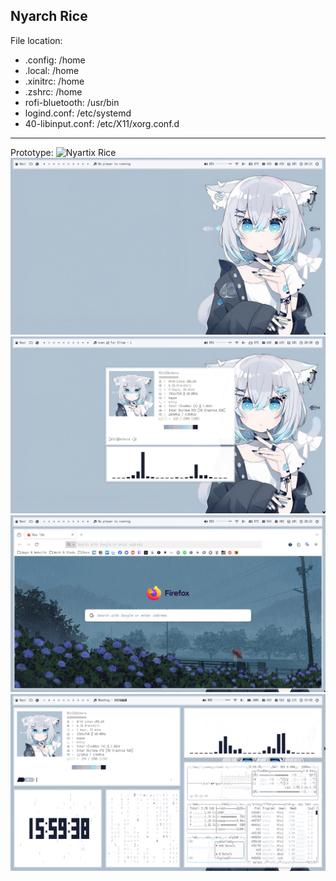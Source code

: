 Nyarch Rice
---
File location:
- .config: /home
- .local: /home
- .xinitrc: /home
- .zshrc: /home
- rofi-bluetooth: /usr/bin
- logind.conf: /etc/systemd
- 40-libinput.conf: /etc/X11/xorg.conf.d
---
Prototype: ![Nyartix Rice](https://github.com/shikikan-neko08/nyartix-rice)
![Screenshot1](./Wallpaper%20&%20Screenshot/Screenshot1.jpg)
![Screenshot2](./Wallpaper%20&%20Screenshot/Screenshot2.jpg)
![Screenshot3](./Wallpaper%20&%20Screenshot/Screenshot3.jpg)
![Screenshot4](./Wallpaper%20&%20Screenshot/Screenshot4.png)

